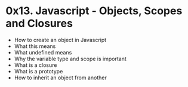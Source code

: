 # 0x13. Javascript - Objects, Scopes and Closures

- How to create an object in Javascript
- What this means
- What undefined means 
- Why the variable type and scope is important
- What is a closure
- What is a prototype
- How to inherit an object from another